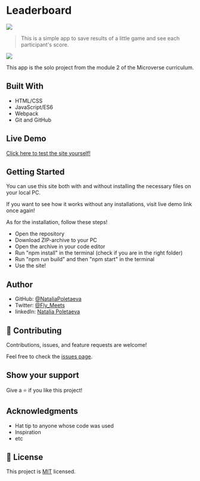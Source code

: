 # Leaderboard

![](https://img.shields.io/badge/Microverse-blueviolet)

> This is a simple app to save results of a little game and see each participant's score. 

![](https://user-images.githubusercontent.com/91270103/146974027-a5e17039-a8cc-4dcc-ad8c-8a399ea9cf29.png)

This app is the solo project from the module 2 of the Microverse curriculum.

## Built With

- HTML/CSS
- JavaScript/ES6
- Webpack
- Git and GitHub

## Live Demo

[Click here to test the site yourself!](https://nataliapoletaeva.github.io/Leaderboard/dist)

## Getting Started

You can use this site both with and without installing the necessary files on your local PC. 

If you want to see how it works without any installations, visit live demo link once again!

As for the installation, follow these steps!

- Open the repository
- Download ZIP-archive to your PC
- Open the archive in your code editor
- Run "npm install" in the terminal (check if you are in the right folder)
- Run "npm run build" and then "npm start" in the terminal
- Use the site!

## Author

- GitHub: [@NataliaPoletaeva](https://github.com/NataliaPoletaeva)
- Twitter: [@Fly_Meets](https://twitter.com/Fly_Meets)
- linkedIn: [Natalia Poletaeva](https://www.linkedin.com/in/natalia-poletaeva-b9a5b0222/)

## 🤝 Contributing

Contributions, issues, and feature requests are welcome!

Feel free to check the [issues page](../../issues/).

## Show your support

Give a ⭐️ if you like this project!

## Acknowledgments

- Hat tip to anyone whose code was used
- Inspiration
- etc

## 📝 License

This project is [MIT](./MIT.md) licensed.
